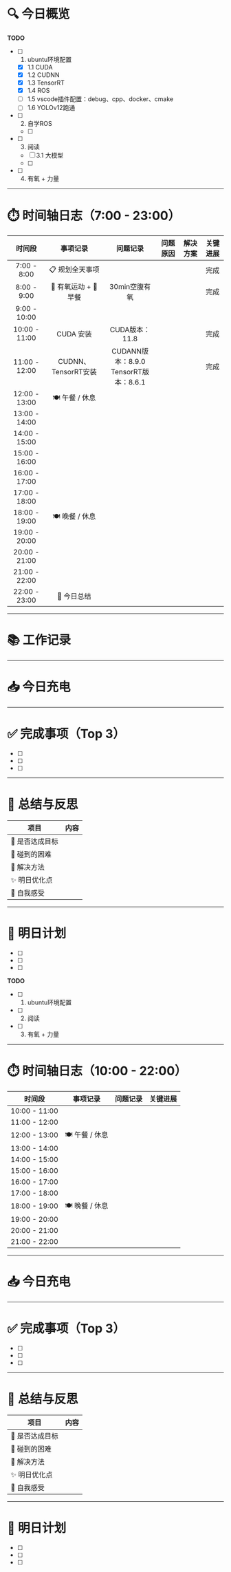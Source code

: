 # 🔍 今日概览

**TODO**
- [ ] 1. ubuntu环境配置
	- [x] 1.1  CUDA
	- [x] 1.2 CUDNN
	- [x] 1.3 TensorRT
	- [x] 1.4 ROS 
	- [ ] 1.5 vscode插件配置：debug、cpp、docker、cmake
	- [ ] 1.6 YOLOv12跑通
- [ ] 2. 自学ROS 
	- [ ] 
- [ ] 3. 阅读
	- [ ] 3.1 大模型
	- [ ]
- [ ] 4. 有氧 + 力量
---

# ⏱️ 时间轴日志（7:00 - 23:00）

|    **时间段**    |     **事项记录**     |              **问题记录**              | **问题原因** | **解决方案** | **关键进展** |
| :-----------: | :--------------: | :--------------------------------: | :------: | :------: | :------: |
|  7:00 - 8:00  |    📋 规划全天事项     |                                    |          |          |    完成    |
|  8:00 - 9:00  | 🏃 有氧运动 + 🍳 早餐  |             30min空腹有氧              |          |          |    完成    |
| 9:00 - 10:00  |                  |                                    |          |          |          |
| 10:00 - 11:00 |     CUDA 安装      |            CUDA版本：11.8             |          |          |    完成    |
| 11:00 - 12:00 | CUDNN、TensorRT安装 | CUDANN版本：8.9.0<br>TensorRT版本：8.6.1 |          |          |    完成    |
| 12:00 - 13:00 |   🍽️ 午餐 / 休息    |                                    |          |          |          |
| 13:00 - 14:00 |                  |                                    |          |          |          |
| 14:00 - 15:00 |                  |                                    |          |          |          |
| 15:00 - 16:00 |                  |                                    |          |          |          |
| 16:00 - 17:00 |                  |                                    |          |          |          |
| 17:00 - 18:00 |                  |                                    |          |          |          |
| 18:00 - 19:00 |   🍽️ 晚餐 / 休息    |                                    |          |          |          |
| 19:00 - 20:00 |                  |                                    |          |          |          |
| 20:00 - 21:00 |                  |                                    |          |          |          |
| 21:00 - 22:00 |                  |                                    |          |          |          |
| 22:00 - 23:00 |     📝 今日总结      |                                    |          |          |          |


---
# 📚 工作记录




---
# 📥 今日充电





---
# ✅ 完成事项（Top 3）

- [ ] 
- [ ] 
- [ ] 

---

# 🧠 总结与反思

| 项目           | 内容                         |
|----------------|------------------------------|
| 🎯 是否达成目标 |                              |
| 🧱 碰到的困难   |                              |
| 🧰 解决方法     |                              |
| ✨ 明日优化点   |                              |
| 💭 自我感受     |                              |

---

# 📌 明日计划

- [ ] 
- [ ] 
- [ ] 


**TODO**
- [ ] 1. ubuntu环境配置
- [ ] 2. 阅读
- [ ] 3. 有氧 + 力量
---

# ⏱️ 时间轴日志（10:00 - 22:00）

|    **时间段**    |  **事项记录**   | **问题记录** | **关键进展** |
| :-----------: | :---------: | :------- | :------: |
| 10:00 - 11:00 |             |          |          |
| 11:00 - 12:00 |             |          |          |
| 12:00 - 13:00 | 🍽️ 午餐 / 休息 |          |          |
| 13:00 - 14:00 |             |          |          |
| 14:00 - 15:00 |             |          |          |
| 15:00 - 16:00 |             |          |          |
| 16:00 - 17:00 |             |          |          |
| 17:00 - 18:00 |             |          |          |
| 18:00 - 19:00 | 🍽️ 晚餐 / 休息 |          |          |
| 19:00 - 20:00 |             |          |          |
| 20:00 - 21:00 |             |          |          |
| 21:00 - 22:00 |             |          |          |

---
# 📥 今日充电





---
# ✅ 完成事项（Top 3）

- [ ] 
- [ ] 
- [ ] 

---

# 🧠 总结与反思

| 项目           | 内容                         |
|----------------|------------------------------|
| 🎯 是否达成目标 |                              |
| 🧱 碰到的困难   |                              |
| 🧰 解决方法     |                              |
| ✨ 明日优化点   |                              |
| 💭 自我感受     |                              |

---

# 📌 明日计划

- [ ] 
- [ ] 
- [ ] 
